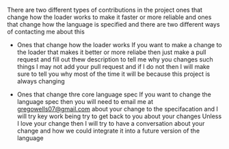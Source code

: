 There are two different types of contributions in the project ones that change how the loader works to make it faster or more reliable and ones that change how the language is specified and there are two different ways of contacting me about this
  - Ones that change how the loader works
      If you want to make a change to the loader that makes it better or more reliabe then just make a pull request and fill out thew description to tell me why you changes such things
      I may not add your pull request and if I do not then I will make sure to tell you why most of the time it will be because this project is always changing

  - Ones that change thre core language spec
      If you want to change the language spec then you will need to email me at gregowells07@gmail.com about your change to the specifacation and I will try key work being try to get back to you about your changes
      Unless I love your change then I will try to have a conversation about your change and how we could integrate it into a future version of the language
